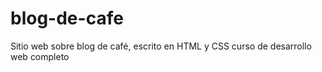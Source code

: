 # blog-de-cafe
Sitio web sobre blog de café, escrito en HTML y CSS
curso de desarrollo web completo

